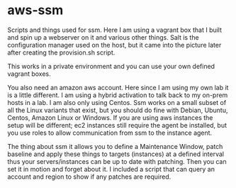 # aws-ssm
Scripts and things used for ssm. Here I am using a vagrant box that I built and spin up a webserver on it and various other
things. Salt is the configuration manager used on the host, but it came into the picture later after creating the provision.sh script.

This works in a private environment and you can use your own defined vagrant boxes.

You also need an amazon aws account. Here since I am using my own lab it is a little different. I am using a hybrid activation to talk back to 
my on-prem hosts in a lab. I am also only using Centos. Ssm works on a small subset of all the Linux variants that exist, but you should do fine with Debian, Ubuntu, Centos, Amazon Linux or Windows. If you are using aws instances the setup will be different; ec2 instances still require the agent be installed, but you use roles to allow communication from ssm to the instance agent.

The thing about ssm it allows you to define a Maintenance Window, patch baseline and apply these things to targets (instances) at a defined interval thus your servers/instances can be up to date with patching. Then you can set it in motion and forget about it. I included a script that can query an account and region to show if any patches are required.


